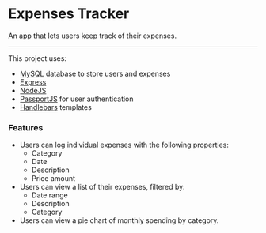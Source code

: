 # Expenses Tracker

An app that lets users keep track of their expenses.

---

This project uses:
- [MySQL](https://www.mysql.com/) database to store users and expenses
- [Express]()
- [NodeJS]()
- [PassportJS](http://www.passportjs.org/) for user authentication
- [Handlebars](https://handlebarsjs.com/) templates

### Features
- Users can log individual expenses with the following properties:
  - Category
  - Date
  - Description
  - Price amount
- Users can view a list of their expenses, filtered by:
  - Date range
  - Description
  - Category
- Users can view a pie chart of monthly spending by category.